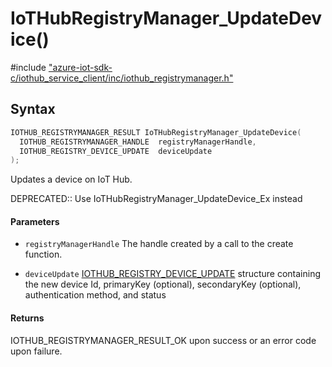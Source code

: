 # IoTHubRegistryManager_UpdateDevice()

\#include ["azure-iot-sdk-c/iothub_service_client/inc/iothub_registrymanager.h"](../iot-c-ref-iothub-registrymanager-h.md)  

## Syntax

```C
IOTHUB_REGISTRYMANAGER_RESULT IoTHubRegistryManager_UpdateDevice(
  IOTHUB_REGISTRYMANAGER_HANDLE  registryManagerHandle,
  IOTHUB_REGISTRY_DEVICE_UPDATE  deviceUpdate
);

```

Updates a device on IoT Hub.

DEPRECATED:: Use IoTHubRegistryManager_UpdateDevice_Ex instead 
#### Parameters
* `registryManagerHandle` The handle created by a call to the create function. 

* `deviceUpdate` [IOTHUB_REGISTRY_DEVICE_UPDATE](#struct_i_o_t_h_u_b___r_e_g_i_s_t_r_y___d_e_v_i_c_e___u_p_d_a_t_e) structure containing the new device Id, primaryKey (optional), secondaryKey (optional), authentication method, and status

#### Returns
IOTHUB_REGISTRYMANAGER_RESULT_OK upon success or an error code upon failure.

